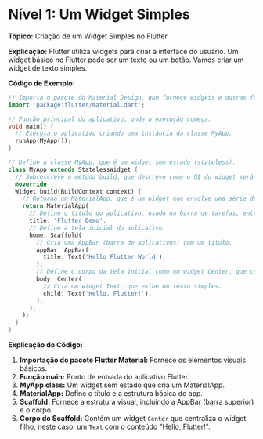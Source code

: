 # Nível 1: Um Widget Simples

**Tópico:** Criação de um Widget Simples no Flutter

**Explicação:**
Flutter utiliza widgets para criar a interface do usuário. Um widget básico no Flutter pode ser um texto ou um botão. Vamos criar um widget de texto simples.

**Código de Exemplo:**
```dart
// Importa o pacote do Material Design, que fornece widgets e outras ferramentas para a criação de UIs.
import 'package:flutter/material.dart';

// Função principal do aplicativo, onde a execução começa.
void main() {
  // Executa o aplicativo criando uma instância da classe MyApp.
  runApp(MyApp());
}

// Define a classe MyApp, que é um widget sem estado (stateless).
class MyApp extends StatelessWidget {
  // Sobrescreve o método build, que descreve como o UI do widget será construído.
  @override
  Widget build(BuildContext context) {
    // Retorna um MaterialApp, que é um widget que envolve uma série de widgets que implementam o design do Material.
    return MaterialApp(
      // Define o título do aplicativo, usado na barra de tarefas, entre outros.
      title: 'Flutter Demo',
      // Define a tela inicial do aplicativo.
      home: Scaffold(
        // Cria uma AppBar (barra de aplicativos) com um título.
        appBar: AppBar(
          title: Text('Hello Flutter World'),
        ),
        // Define o corpo da tela inicial como um widget Center, que centraliza seu filho.
        body: Center(
          // Cria um widget Text, que exibe um texto simples.
          child: Text('Hello, Flutter!'),
        ),
      ),
    );
  }
}

```

**Explicação do Código:**
1. **Importação do pacote Flutter Material:** Fornece os elementos visuais básicos.
2. **Função main:** Ponto de entrada do aplicativo Flutter.
3. **MyApp class:** Um widget sem estado que cria um MaterialApp.
4. **MaterialApp:** Define o título e a estrutura básica do app.
5. **Scaffold:** Fornece a estrutura visual, incluindo a AppBar (barra superior) e o corpo.
6. **Corpo do Scaffold:** Contém um widget `Center` que centraliza o widget filho, neste caso, um `Text` com o conteúdo "Hello, Flutter!".


